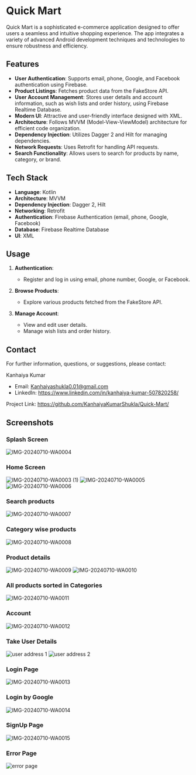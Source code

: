 # Quick Mart
Quick Mart is a sophisticated e-commerce application designed to offer users a seamless and intuitive shopping experience. The app integrates a variety of advanced Android development techniques and technologies to ensure robustness and efficiency.

## Features
- **User Authentication**: Supports email, phone, Google, and Facebook authentication using Firebase.
- **Product Listings**: Fetches product data from the FakeStore API.
- **User Account Management**: Stores user details and account information, such as wish lists and order history, using Firebase Realtime Database.
- **Modern UI**: Attractive and user-friendly interface designed with XML.
- **Architecture**: Follows MVVM (Model-View-ViewModel) architecture for efficient code organization.
- **Dependency Injection**: Utilizes Dagger 2 and Hilt for managing dependencies.
- **Network Requests**: Uses Retrofit for handling API requests.
- **Search Functionality**: Allows users to search for products by name, category, or brand.



## Tech Stack
- **Language**: Kotlin
- **Architecture**: MVVM
- **Dependency Injection**: Dagger 2, Hilt
- **Networking**: Retrofit
- **Authentication**: Firebase Authentication (email, phone, Google, Facebook)
- **Database**: Firebase Realtime Database
- **UI**: XML


## Usage
1. **Authentication**:
    - Register and log in using email, phone number, Google, or Facebook.
    
2. **Browse Products**:
    - Explore various products fetched from the FakeStore API.

3. **Manage Account**:
    - View and edit user details.
    - Manage wish lists and order history.

## Contact
For further information, questions, or suggestions, please contact:

Kanhaiya Kumar
* Email: Kanhaiyashukla0.01@gmail.com
* LinkedIn: https://www.linkedin.com/in/kanhaiya-kumar-507820258/

Project Link: https://github.com/KanhaiyaKumarShukla/Quick-Mart/

## Screenshots

### Splash Screen
![IMG-20240710-WA0004](https://github.com/KanhaiyaKumarShukla/Quick-Mart/assets/148223010/41149e54-b5c5-4cfb-b7ca-88aa5d7d0542)

### Home Screen
![IMG-20240710-WA0003 (1)](https://github.com/KanhaiyaKumarShukla/Quick-Mart/assets/148223010/cee41765-1887-408c-a2ed-fb7ebd87ee37)
![IMG-20240710-WA0005](https://github.com/KanhaiyaKumarShukla/Quick-Mart/assets/148223010/92f54059-6731-4ab1-b286-f304fd656b3e)
![IMG-20240710-WA0006](https://github.com/KanhaiyaKumarShukla/Quick-Mart/assets/148223010/e0b18e60-1c83-4929-b456-6336fb3a604d)

### Search products
![IMG-20240710-WA0007](https://github.com/KanhaiyaKumarShukla/Quick-Mart/assets/148223010/a7bc5fdf-31d7-42f5-a0c2-23364184868b)

### Category wise products
![IMG-20240710-WA0008](https://github.com/KanhaiyaKumarShukla/Quick-Mart/assets/148223010/6df2057c-2acf-4d68-89fc-d485e51fa3ed)

### Product details
![IMG-20240710-WA0009](https://github.com/KanhaiyaKumarShukla/Quick-Mart/assets/148223010/37b04011-2c54-4914-a17f-f14db667ea7e)
![IMG-20240710-WA0010](https://github.com/KanhaiyaKumarShukla/Quick-Mart/assets/148223010/a8be889b-dd2b-494f-b72d-c8d1c0e0fcf1)

### All products sorted in Categories
![IMG-20240710-WA0011](https://github.com/KanhaiyaKumarShukla/Quick-Mart/assets/148223010/30dd0b73-4d8f-4520-a5e9-07255c692385)

### Account
![IMG-20240710-WA0012](https://github.com/KanhaiyaKumarShukla/Quick-Mart/assets/148223010/089cc6b4-75eb-4b1d-b7c4-7ac05d1e29b2)

### Take User Details
![user address 1](https://github.com/KanhaiyaKumarShukla/Quick-Mart/assets/148223010/b6fd9e71-07e7-4d4a-ae50-b02dd4be1593)
![user address 2](https://github.com/KanhaiyaKumarShukla/Quick-Mart/assets/148223010/74cd1436-4f4c-4a7b-989f-d6c8e2369621)


### Login Page
![IMG-20240710-WA0013](https://github.com/KanhaiyaKumarShukla/Quick-Mart/assets/148223010/0e596673-ce00-486d-b117-a71369873d23)

### Login by Google
![IMG-20240710-WA0014](https://github.com/KanhaiyaKumarShukla/Quick-Mart/assets/148223010/58255ed8-eece-414c-afc0-22acda6fdea0)

### SignUp Page
![IMG-20240710-WA0015](https://github.com/KanhaiyaKumarShukla/Quick-Mart/assets/148223010/6a0e9620-87cf-4da9-aabb-de12b22ab499)

### Error Page
![error page](https://github.com/KanhaiyaKumarShukla/Quick-Mart/assets/148223010/e717187f-4567-4a22-b0ea-7a75da776fe0)


